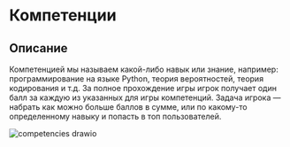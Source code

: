 # Компетенции

## Описание

Компетенцией мы называем какой-либо навык или знание, например: программирование на языке Python, теория вероятностей, теория кодирования и т.д. 
За полное прохождение игры игрок получает один балл за каждую из указанных для игры компетенций.
Задача игрока — набрать как можно больше баллов в сумме, или по какому-то определенному навыку и попасть в топ пользователей.

![competencies drawio](https://user-images.githubusercontent.com/22858278/141797584-dd0fb835-5ba8-4068-b638-47138fd9807f.png)
